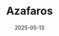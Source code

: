 ---  
layout: startup_page  
title: "Azafaros"  
id: "azafaros.com"  
permalink: "/azafarosazafaros.com05132025/"  
website: "https://www.azafaros.com/"  
funding_round: "Series B"  
funding_amount: "€132M"  
investors: "Jeito Capital, Forbion Growth, Seroba, Pictet Group, Forbion Ventures, Schroders Capital, BioGeneration Ventures (BGV)"  
about: "Azafaros is a clinical-stage company focused on developing disease-modifying therapeutics to treat rare lysosomal storage disorders. The company is developing nizubaglustat, a potential treatment for Niemann-Pick disease Type C (NPC) and GM1/GM2 gangliosidoses, which is scheduled to enter Phase 3 studies. Azafaros aims to offer new treatment options for patients with severe rare genetic diseases."  
markets: "Biotech, Therapeutics, Health Care"  
hq: "Leiden, Zuid-Holland, The Netherlands"  
founded_year: "2018"  
linkedin: "https://www.linkedin.com/company/azafaros-b-v"  
twitter: ""  
instagram: ""  
facebook: ""  
crunchbase: "https://www.crunchbase.com/organization/azafaros"  
pitchbook: "https://pitchbook.com/profiles/company/231257-26"  

date_display: "13-May-2025"  
date: "2025-05-13"

# SEO Optimization  
meta_title: "Azafaros - Series B Funding (€132M)"  
meta_description: "Azafaros, Azafaros is a clinical-stage company focused on developing disease-modifying therapeutics to treat rare lysosomal storage disorders. The company is de..."  
meta_keywords: "Azafaros, Biotech, Therapeutics, Health Care, Series B funding"  
canonical_url: "https://startup.projectstartups.com/azafarosazafaros.com05132025/"  
---